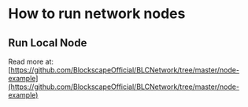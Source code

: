 # How to run network nodes

## Run Local Node

Read more at: [https://github.com/BlockscapeOfficial/BLCNetwork/tree/master/node-example](https://github.com/BlockscapeOfficial/BLCNetwork/tree/master/node-example)